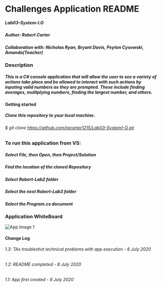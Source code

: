 # Challenges Application README
##### Lab03-System-I.O
##### Author: Robert Carter
##### Collaboration with: Nicholas Ryan, Bryant Davis, Peyton Cysewski, Amanda(Teacher)

### Description

##### This is a C# console application that will allow the user to see a variety of actions take place and be allowed to interact with such actions by inputing valid numbers as they are prompted. These include finding averages, mulitplying numbers, finding the largest number, and others.

#### Getting started

##### Clone this repository to your local machine.
###### $ git clone https://github.com/racarter1215/Lab03-SystemI-O.git

### To run this application from VS:

##### Select File, then Open, then Project/Solution
##### Find the location of the cloned Repository
##### Select Robert-Lab2 folder
##### Select the next Robert-Lab3 folder
##### Select the Program.cs document

### Application WhiteBoard
![App Image 1](./img/Lab03Whiteboard.png)


#### Change Log
###### 1.3: TAs troubleshot technical problems with app execution - 8 July 2020
###### 1.2: README completed - 8 July 2020
###### 1.1: App first created - 8 July 2020
